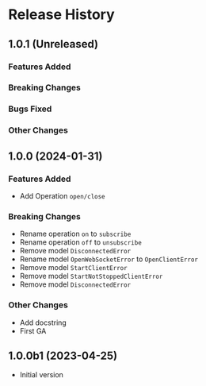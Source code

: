 # Release History

## 1.0.1 (Unreleased)

### Features Added

### Breaking Changes

### Bugs Fixed

### Other Changes

## 1.0.0 (2024-01-31)

### Features Added

- Add Operation `open/close`

### Breaking Changes

- Rename operation `on` to `subscribe`
- Rename operation `off` to `unsubscribe`
- Remove model `DisconnectedError`
- Rename model `OpenWebSocketError` to `OpenClientError`
- Remove model `StartClientError`
- Remove model `StartNotStoppedClientError`
- Remove model `DisconnectedError`

### Other Changes

- Add docstring
- First GA

## 1.0.0b1 (2023-04-25)

- Initial version
